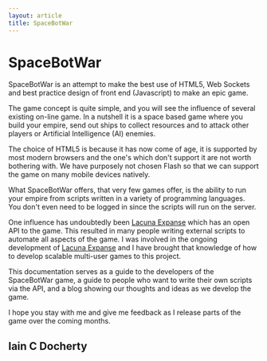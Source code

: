 ```yaml
---
layout: article
title: SpaceBotWar
---
```


SpaceBotWar
===========

SpaceBotWar is an attempt to make the best use of HTML5, Web Sockets
and best practice design of front end (Javascript) to make an epic game.

The game concept is quite simple, and you will see the influence of
several existing on-line game. In a nutshell it is a space based game
where you build your empire, send out ships to collect resources and to
attack other players or Artificial Intelligence (AI) enemies.

The choice of HTML5 is because it has now come of age, it is supported by
most modern browsers and the one's which don't support it are not worth
bothering with. We have purposely not chosen Flash so that we can support
the game on many mobile devices natively.

What SpaceBotWar offers, that very few games offer, is the ability
to run your empire from scripts written in a variety of programming languages.
You don't even need to be logged in since the scripts will run on the server.

One influence has undoubtedly been [Lacuna Expanse](http://lacunaexpanse.com)
which has an open API to the game. This resulted in many people writing
external scripts to automate all aspects of the game. I was involved in the
ongoing development of [Lacuna Expanse](http://lacunaexpanse.com) and I have 
brought that knowledge of how to develop scalable multi-user games to this project.

This documentation serves as a guide to the developers of the SpaceBotWar
game, a guide to people who want to write their own scripts via the API, and
a blog showing our thoughts and ideas as we develop the game.

I hope you stay with me and give me feedback as I release parts of the
game over the coming months.

Iain C Docherty
---------------


